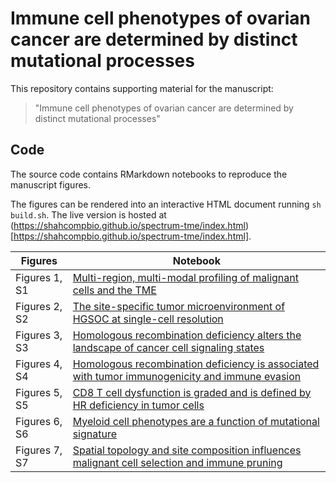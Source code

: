 # Immune cell phenotypes of ovarian cancer are determined by distinct mutational processes

This repository contains supporting material for the manuscript:

> "Immune cell phenotypes of ovarian cancer are determined by distinct mutational processes"

## Code

The source code contains RMarkdown notebooks to reproduce the manuscript figures.

The figures can be rendered into an interactive HTML document running `sh build.sh`. The live version is hosted at (https://shahcompbio.github.io/spectrum-tme/index.html)[https://shahcompbio.github.io/spectrum-tme/index.html].

| Figures | Notebook |
| ------- | -------- |
| Figures 1, S1 | [Multi-region, multi-modal profiling of malignant cells and the TME](100_composite_figure.Rmd) |
| Figures 2, S2 | [The site-specific tumor microenvironment of HGSOC at single-cell resolution](200_composite_figure.Rmd) |
| Figures 3, S3 | [Homologous recombination deficiency alters the landscape of cancer cell signaling states](300_composite_figure.Rmd) |
| Figures 4, S4 | [Homologous recombination deficiency is associated with tumor immunogenicity and immune evasion](400_composite_figure.Rmd) |
| Figures 5, S5 | [CD8 T cell dysfunction is graded and is defined by HR deficiency in tumor cells](500_composite_figure.Rmd) |
| Figures 6, S6 | [Myeloid cell phenotypes are a function of mutational signature](600_composite_figure.Rmd)|
| Figures 7, S7 | [Spatial topology and site composition influences malignant cell selection and immune pruning](700_composite_figure.Rmd)|
